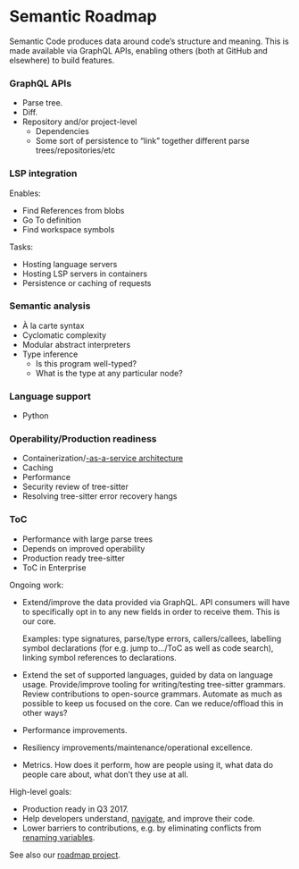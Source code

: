 # Semantic Roadmap

Semantic Code produces data around code’s structure and meaning. This is made available via GraphQL APIs, enabling others (both at GitHub and elsewhere) to build features.


### GraphQL APIs

- Parse tree.
- Diff.
- Repository and/or project-level
  - Dependencies
  - Some sort of persistence to “link” together different parse trees/repositories/etc


### LSP integration

Enables:

- Find References from blobs
- Go To definition
- Find workspace symbols

Tasks:

- Hosting language servers
- Hosting LSP servers in containers
- Persistence or caching of requests


### Semantic analysis

- À la carte syntax
- Cyclomatic complexity
- Modular abstract interpreters
- Type inference
  - Is this program well-typed?
  - What is the type at any particular node?


### Language support

- Python


### Operability/Production readiness

- Containerization/[-as-a-service architecture](https://github.com/github/semantic-diff/projects/8)
- Caching
- Performance
- Security review of tree-sitter
- Resolving tree-sitter error recovery hangs


### ToC

- Performance with large parse trees
- Depends on improved operability
- Production ready tree-sitter
- ToC in Enterprise


Ongoing work:

- Extend/improve the data provided via GraphQL. API consumers will have to specifically opt in to any new fields in order to receive them. This is our core.

  Examples: type signatures, parse/type errors, callers/callees, labelling symbol declarations (for e.g. jump to…/ToC as well as code search), linking symbol references to declarations.

- Extend the set of supported languages, guided by data on language usage. Provide/improve tooling for writing/testing tree-sitter grammars. Review contributions to open-source grammars. Automate as much as possible to keep us focused on the core. Can we reduce/offload this in other ways?
- Performance improvements.
- Resiliency improvements/maintenance/operational excellence.
- Metrics. How does it perform, how are people using it, what data do people care about, what don’t they use at all.

High-level goals:

- Production ready in Q3 2017.
- Help developers understand, [navigate][], and improve their code.
- Lower barriers to contributions, e.g. by eliminating conflicts from [renaming variables][].

See also our [roadmap project][].

[roadmap project]: https://github.com/github/semantic-diff/projects/5
[navigate]: https://github.com/github/semantic-diff/issues/909
[renaming variables]: https://github.com/github/semantic-diff/issues/91
